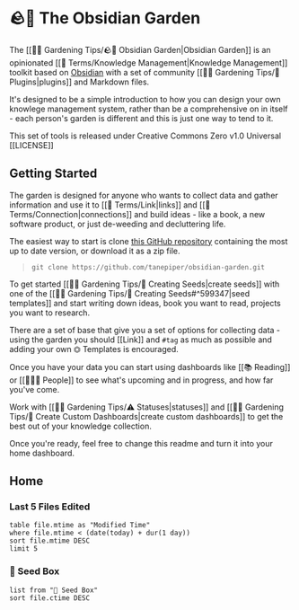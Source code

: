 # 🪨🌱 The Obsidian Garden

The [[👩‍🌾 Gardening Tips/🪨🌱 Obsidian Garden|Obsidian Garden]] is an opinionated [[📇 Terms/Knowledge Management|Knowledge Management]] toolkit based on [Obsidian](https://obsidian.md) with a set of community [[👩‍🌾 Gardening Tips/🔌 Plugins|plugins]] and Markdown files.

It's designed to be a simple introduction to how you can design your own knowlege management system, rather than be a comprehensive on in itself - each person's garden is different and this is just one way to tend to it.

This set of tools is released under Creative Commons Zero v1.0 Universal [[LICENSE]]

## Getting Started
The garden is designed for anyone who wants to collect data and gather information and use it to [[📇 Terms/Link|links]] and [[📇 Terms/Connection|connections]] and build ideas - like a book, a new software product, or just de-weeding and decluttering life.

The easiest way to start is clone [this GitHub repository](https://github.com/tanepiper/obsidian-garden) containing the most up to date version, or download it as a zip file.

> `git clone https://github.com/tanepiper/obsidian-garden.git`

To get started [[👩‍🌾 Gardening Tips/🌱 Creating Seeds|create seeds]] with one of the  [[👩‍🌾 Gardening Tips/🌱 Creating Seeds#^599347|seed templates]] and start writing down ideas, book you want to read, projects you want to research.

There are a set of base that give you a set of options for collecting data - using the garden you should [[Link]] and `#tag` as much as possible and adding your own ⏣ Templates is encouraged.

Once you have your data you can start using dashboards like [[📚 Reading]] or [[👨‍👧‍👦 People]] to see what's upcoming and in progress, and how far you've come.

Work with [[👩‍🌾 Gardening Tips/⚠️ Statuses|statuses]] and [[👩‍🌾 Gardening Tips/🎯 Create Custom Dashboards|create custom dashboards]] to get the best out of your knowledge collection.

Once you're ready, feel free to change this readme and turn it into your home dashboard.

## Home
### Last 5 Files Edited
```dataview
table file.mtime as "Modified Time"
where file.mtime < (date(today) + dur(1 day))
sort file.mtime DESC
limit 5
```

### 🌱 Seed Box
```dataview
list from "🌱 Seed Box"
sort file.ctime DESC
```